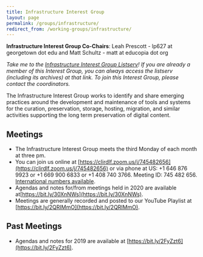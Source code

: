 ```yaml
---
title: Infrastructure Interest Group
layout: page
permalink: /groups/infrastructure/
redirect_from: /working-groups/infrastructure/
---
```

**Infrastructure Interest Group Co-Chairs**: Leah Prescott - lp627 at georgetown dot edu and Matt Schultz - matt at educopia dot org 

*Take me to the [Infrastructure Interest Group Listserv](http://lists.clir.org/cgi-bin/wa?A0=NDSA-INFRASTRUCTURE)! If you are already a member of this Interest Group, you can always access the listserv (including its archives) at that link. To join this Interest Group, please contact the coordinators.*

The Infrastructure Interest Group works to identify and share emerging practices around the development and maintenance of tools and systems for the curation, preservation, storage, hosting, migration, and similar activities supporting the long term preservation of digital content.

## Meetings
  * The Infrastructure Interest Group meets the third Monday of each month at three pm. 
  * You can join us online at [https://clirdlf.zoom.us/j/745482656](https://clirdlf.zoom.us/j/745482656) or via phone at US: +1 646 876 9923 or +1 669 900 6833 or +1 408 740 3766. Meeting ID: 745 482 656. [International numbers available](https://zoom.us/u/cPpLHpqKX).
  * Agendas and notes for/from meetings held in 2020 are available at[https://bit.ly/30XnNWs](https://bit.ly/30XnNWs). <!--Our scheduled topics for 2020 are noted below.-->
  * Meetings are generally recorded and posted to our YouTube Playlist at [https://bit.ly/2QRIMmO](https://bit.ly/2QRIMmO).
 
## Past Meetings
  * Agendas and notes for 2019 are available at [https://bit.ly/2FyZzt6](https://bit.ly/2FyZzt6). 

  
<!--| **Date**      	|   	| **Topic**                                  	|
|---------------	|---	|--------------------------------------------	|
| 2019-01-28    	|   	| Open agenda                                	|
| 2019-02-18    	|   	| Effective Collaboration with Local IT      	|
| 2019-03-18    	|   	| PASIG 2019                                 	|
| 2019-04-15    	|   	| Open agenda                                	|
| 2019-05-20    	|   	| Environmental Impact of Infrastructure     	|
| 2019-06-17    	|   	| Software Toolkit Show-and-Tell             	|
| 2019-07-15    	|   	| Open agenda                                	|
| 2019-08-19    	|   	| Collaborative International Infrastructure 	|
| 2019-09-16    	|   	| Case Studies in Cloud Infrastructure       	|
| 2019-10 (TBA) 	|   	| Working lunch at DigiPres in Tampa         	|
| 2019-11-18    	|   	| Advocating for Resources                   	|
| 2019-12-16    	|   	| Economies of Scale                         	|-->
